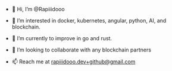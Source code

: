 - 👋 Hi, I’m @Rapiiidooo

- 👀 I’m interested in docker, kubernetes, angular, python, AI, and blockchain.

- 🌱 I’m currently to improve in go and rust.

- 💞️ I’m looking to collaborate with any blockchain partners

- 📫 Reach me at rapiiidooo.dev+github@gmail.com
